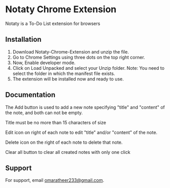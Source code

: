 
# Notaty Chrome Extension

Notaty is a To-Do List extension for browsers
## Installation

1. Download Notaty-Chrome-Extension and unzip the file.
2. Go to Chrome Settings using three dots on the top right corner.
3. Now, Enable developer mode.
4. Click on Load Unpacked and select your Unzip folder. Note: You need to select the folder in which the manifest file exists.
5. The extension will be installed now and ready to use.
## Documentation



The Add button is used to add a new note specifying "title" and "content" of the note, and both can not be empty.

Title must be no more than 15 characters of size

Edit icon on right of each note to edit "title" and/or "content" of the note.

Delete icon on the right of each note to delete that note.

Clear all button to clear all created notes with only one click
## Support

For support, email omaratheer233@gmail.com.

